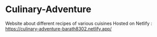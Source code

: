 # Culinary-Adventure
Website about different recipes of various cuisines
Hosted on Netlify : https://culinary-adventure-barath8302.netlify.app/ 
